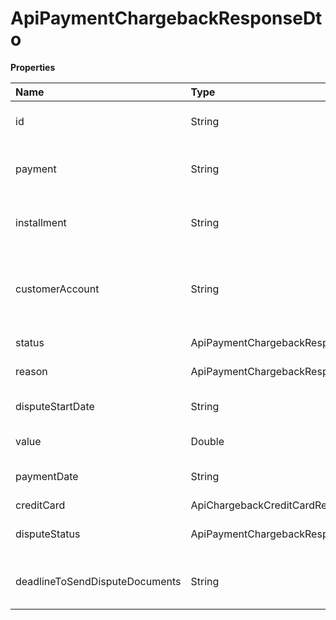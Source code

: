 # ApiPaymentChargebackResponseDto

**Properties**

| Name                           | Type                                                | Required | Description                                                      |
| :----------------------------- | :-------------------------------------------------- | :------- | :--------------------------------------------------------------- |
| id                             | String                                              | ❌       | Unique chargeback identifier.                                    |
| payment                        | String                                              | ❌       | Unique payment identifier in Asaas                               |
| installment                    | String                                              | ❌       | Unique installment identifier in Asaas                           |
| customerAccount                | String                                              | ❌       | Unique identifier of customer to which the chargeback is linked. |
| status                         | ApiPaymentChargebackResponseChargebackStatus        | ❌       | Chargeback status                                                |
| reason                         | ApiPaymentChargebackResponseChargebackReason        | ❌       | Chargeback reason                                                |
| disputeStartDate               | String                                              | ❌       | Chargeback opening date.                                         |
| value                          | Double                                              | ❌       | Chargeback value.                                                |
| paymentDate                    | String                                              | ❌       | Payment date on Asaas                                            |
| creditCard                     | ApiChargebackCreditCardResponseDto                  | ❌       |                                                                  |
| disputeStatus                  | ApiPaymentChargebackResponseChargebackDisputeStatus | ❌       | Chargeback dispute status.                                       |
| deadlineToSendDisputeDocuments | String                                              | ❌       | Deadline to send dispute documents.                              |

<!-- This file was generated by liblab | https://liblab.com/ -->
